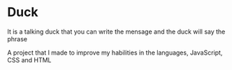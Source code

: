 # Duck 

It is a talking duck that you can write the mensage and the duck will say the phrase

A project that I made to improve my habilities in the languages, JavaScript, CSS and HTML
